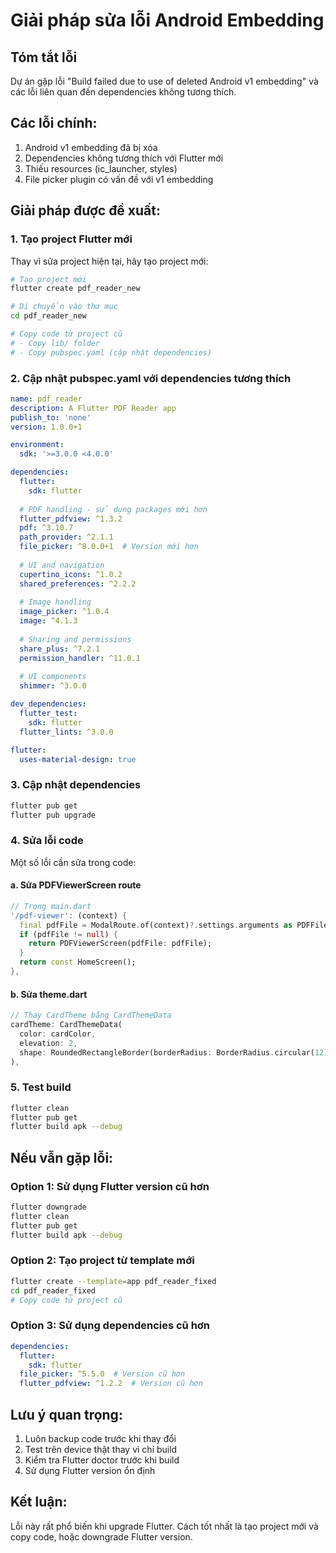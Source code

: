 # Giải pháp sửa lỗi Android Embedding

## Tóm tắt lỗi
Dự án gặp lỗi "Build failed due to use of deleted Android v1 embedding" và các lỗi liên quan đến dependencies không tương thích.

## Các lỗi chính:
1. Android v1 embedding đã bị xóa
2. Dependencies không tương thích với Flutter mới
3. Thiếu resources (ic_launcher, styles)
4. File picker plugin có vấn đề với v1 embedding

## Giải pháp được đề xuất:

### 1. Tạo project Flutter mới
Thay vì sửa project hiện tại, hãy tạo project mới:

```bash
# Tạo project mới
flutter create pdf_reader_new

# Di chuyển vào thư mục
cd pdf_reader_new

# Copy code từ project cũ
# - Copy lib/ folder
# - Copy pubspec.yaml (cập nhật dependencies)
```

### 2. Cập nhật pubspec.yaml với dependencies tương thích
```yaml
name: pdf_reader
description: A Flutter PDF Reader app
publish_to: 'none'
version: 1.0.0+1

environment:
  sdk: '>=3.0.0 <4.0.0'

dependencies:
  flutter:
    sdk: flutter
  
  # PDF handling - sử dụng packages mới hơn
  flutter_pdfview: ^1.3.2
  pdf: ^3.10.7
  path_provider: ^2.1.1
  file_picker: ^8.0.0+1  # Version mới hơn
  
  # UI and navigation
  cupertino_icons: ^1.0.2
  shared_preferences: ^2.2.2
  
  # Image handling
  image_picker: ^1.0.4
  image: ^4.1.3
  
  # Sharing and permissions
  share_plus: ^7.2.1
  permission_handler: ^11.0.1
  
  # UI components
  shimmer: ^3.0.0

dev_dependencies:
  flutter_test:
    sdk: flutter
  flutter_lints: ^3.0.0

flutter:
  uses-material-design: true
```

### 3. Cập nhật dependencies
```bash
flutter pub get
flutter pub upgrade
```

### 4. Sửa lỗi code
Một số lỗi cần sửa trong code:

#### a. Sửa PDFViewerScreen route
```dart
// Trong main.dart
'/pdf-viewer': (context) {
  final pdfFile = ModalRoute.of(context)?.settings.arguments as PDFFile?;
  if (pdfFile != null) {
    return PDFViewerScreen(pdfFile: pdfFile);
  }
  return const HomeScreen();
},
```

#### b. Sửa theme.dart
```dart
// Thay CardTheme bằng CardThemeData
cardTheme: CardThemeData(
  color: cardColor,
  elevation: 2,
  shape: RoundedRectangleBorder(borderRadius: BorderRadius.circular(12)),
),
```

### 5. Test build
```bash
flutter clean
flutter pub get
flutter build apk --debug
```

## Nếu vẫn gặp lỗi:

### Option 1: Sử dụng Flutter version cũ hơn
```bash
flutter downgrade
flutter clean
flutter pub get
flutter build apk --debug
```

### Option 2: Tạo project từ template mới
```bash
flutter create --template=app pdf_reader_fixed
cd pdf_reader_fixed
# Copy code từ project cũ
```

### Option 3: Sử dụng dependencies cũ hơn
```yaml
dependencies:
  flutter:
    sdk: flutter
  file_picker: ^5.5.0  # Version cũ hơn
  flutter_pdfview: ^1.2.2  # Version cũ hơn
```

## Lưu ý quan trọng:
1. Luôn backup code trước khi thay đổi
2. Test trên device thật thay vì chỉ build
3. Kiểm tra Flutter doctor trước khi build
4. Sử dụng Flutter version ổn định

## Kết luận:
Lỗi này rất phổ biến khi upgrade Flutter. Cách tốt nhất là tạo project mới và copy code, hoặc downgrade Flutter version.



